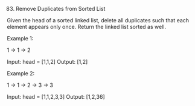 83. Remove Duplicates from Sorted List

Given the head of a sorted linked list, delete all duplicates such that each element appears only once. Return the linked list sorted as well.

Example 1:

1 -> 1 -> 2

Input: head = [1,1,2]
Output: [1,2]

Example 2:

1 -> 1 -> 2 -> 3 -> 3

Input: head = [1,1,2,3,3]
Output: [1,2,36]

